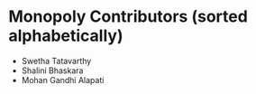 Monopoly Contributors (sorted alphabetically)
============================================

* Swetha Tatavarthy
* Shalini Bhaskara
* Mohan Gandhi Alapati
